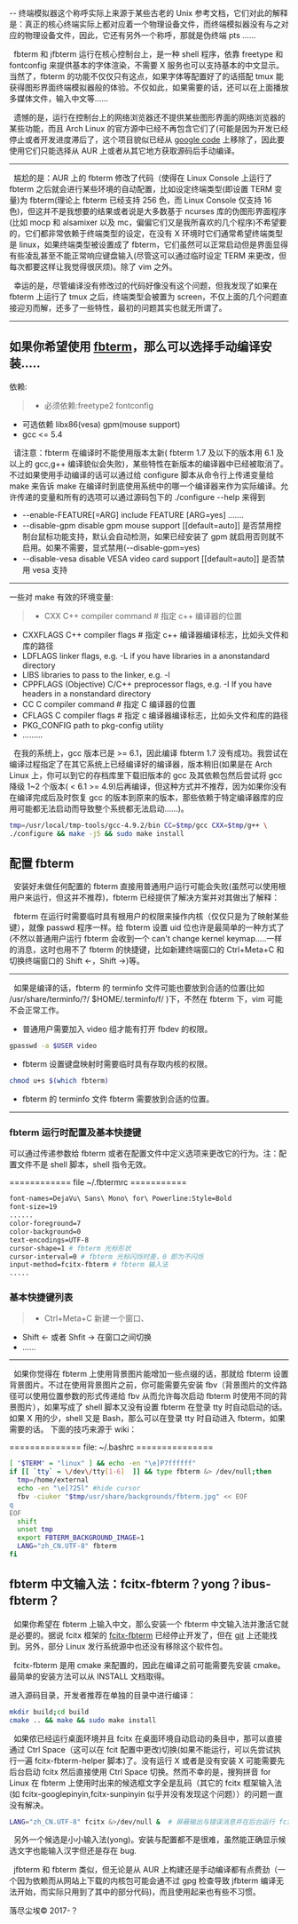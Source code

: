 -- 终端模拟器这个称呼实际上来源于某些古老的 Unix 参考文档，它们对此的解释是：真正的核心终端实际上都对应着一个物理设备文件，而终端模拟器没有与之对应的物理设备文件，因此，它还有另外一个称呼，那就是伪终端 pts ……

&nbsp;&nbsp;fbterm 和 jfbterm 运行在核心控制台上，是一种 shell 程序，依靠 freetype 和 fontconfig 来提供基本的字体渲染，不需要 X 服务也可以支持基本的中文显示。当然了，fbterm 的功能不仅仅只有这点，如果字体等配置好了的话搭配 tmux 能获得图形界面终端模拟器般的体验。不仅如此，如果需要的话，还可以在上面播放多媒体文件，输入中文等……

&nbsp;&nbsp;遗憾的是，运行在控制台上的网络浏览器还不提供某些图形界面的网络浏览器的某些功能，而且 Arch Linux 的官方源中已经不再包含它们了(可能是因为开发已经停止或者开发进度滞后了，这个项目貌似已经从 [google code][1] 上移除了，因此要使用它们只能选择从 AUR 上或者从其它地方获取源码后手动编译。

----------------
 &nbsp;&nbsp;尴尬的是：AUR 上的 fbterm 修改了代码（使得在 Linux Console 上运行了 fbterm 之后就会进行某些环境的自动配置，比如设定终端类型(即设置 TERM 变量)为 fbterm(理论上 fbterm 已经支持 256 色，而 Linux Console 仅支持 16 色)，但这并不是我想要的结果或者说是大多数基于 ncurses 库的伪图形界面程序(比如 mocp 和 alsamixer 以及 mc，偏偏它们又是我所喜欢的几个程序)不希望要的，它们都非常依赖于终端类型的设定，在没有 X 环境时它们通常希望终端类型是 linux，如果终端类型被设置成了 fbterm，它们虽然可以正常启动但是界面显得有些凌乱甚至不能正常响应键盘输入(尽管这可以通过临时设定 TERM 来更改，但每次都要这样让我觉得很厌烦)。除了 vim 之外。

&nbsp;&nbsp;幸运的是，尽管编译没有修改过的代码好像没有这个问题，但我发现了如果在 fbterm 上运行了 tmux 之后，终端类型会被置为 screen，不仅上面的几个问题直接迎刃而解，还多了一些特性，最初的问题其实也就无所谓了。

----------------------------------------------
## 如果你希望使用 [fbterm][0]，那么可以选择手动编译安装..... 
依赖: 
> + 必须依赖:freetype2 fontconfig
+ 可选依赖 libx86(vesa) gpm(mouse support)
+ gcc <= 5.4 

&nbsp;&nbsp;请注意：fbterm 在编译时不能使用版本太新( fbterm 1.7 及以下的版本用 6.1 及以上的 gcc,g++ 编译貌似会失败)，某些特性在新版本的编译器中已经被取消了。不过如果使用手动编译的话可以通过给 configure 脚本从命令行上传递变量给 make 来告诉 make 在编译时到底使用系统中的哪一个编译器来作为实际编译。允许传递的变量和所有的选项可以通过源码包下的 ./configure --help 来得到
> 
+ --enable-FEATURE[=ARG]  include FEATURE [ARG=yes] .......
+ --disable-gpm           disable gpm mouse support [[default=auto]]  是否禁用控制台鼠标功能支持，默认会自动检测，如果已经安装了 gpm 就启用否则就不启用。如果不需要，显式禁用(--disable-gpm=yes)
+ --disable-vesa          disable VESA video card support [[default=auto]] 是否禁用 vesa 支持

-----------------------------------
一些对 make 有效的环境变量:
> + CXX         C++ compiler command  # 指定 c++ 编译器的位置
+ CXXFLAGS    C++ compiler flags # 指定 c++ 编译器编译标志，比如头文件和库的路径
+ LDFLAGS     linker flags, e.g. -L<lib dir> if you have libraries in a anonstandard directory <lib dir>
+ LIBS        libraries to pass to the linker, e.g. -l<library>
+ CPPFLAGS    (Objective) C/C++ preprocessor flags, e.g. -I<include dir> If you have headers in a nonstandard directory <include dir>
+ CC          C compiler command  # 指定 C 编译器的位置
+ CFLAGS      C compiler flags # 指定 c 编译器编译标志，比如头文件和库的路径
+ PKG_CONFIG  path to pkg-config utility
+ .........

&nbsp;&nbsp;在我的系统上，gcc 版本已是 >= 6.1，因此编译 fbterm 1.7 没有成功。我尝试在编译过程指定了在其它系统上已经编译好的编译器，版本稍旧(如果是在 Arch Linux 上，你可以到它的存档库里下载旧版本的 gcc 及其依赖包然后尝试将 gcc 降级 1~2 个版本( < 6.1 >= 4.9)后再编译，但这种方式并不推荐，因为如果你没有在编译完成后及时恢复 gcc 的版本到原来的版本，那些依赖于特定编译器库的应用可能都无法启动而导致整个系统都无法启动……)。

```Bash
tmp=/usr/local/tmp-tools/gcc-4.9.2/bin CC=$tmp/gcc CXX=$tmp/g++ \
./configure && make -j5 && sudo make install 
```

## 配置 fbterm
&nbsp;&nbsp;安装好未做任何配置的 fbterm 直接用普通用户运行可能会失败(虽然可以使用根用户来运行，但这并不推荐)，fbterm 已经提供了解决方案并对其做出了解释：
> 
&nbsp;&nbsp;fbterm 在运行时需要临时具有根用户的权限来操作内核（仅仅只是为了映射某些键），就像 passwd 程序一样。给 fbterm 设置 uid 位也许是最简单的一种方式了(不然以普通用户运行 fbterm 会收到一个 can't change kernel keymap.....一样的消息，这时也用不了 fbterm 的快捷键，比如新建终端窗口的 Ctrl+Meta+C 和切换终端窗口的 Shift ←，Shift →)等。
> 
-------------------------
&nbsp;&nbsp;如果是编译的话，fbterm 的 terminfo 文件可能也要放到合适的位置(比如 /usr/share/terminfo/?/ $HOME/.terminfo/f/ )下，不然在 fbterm 下，vim 可能不会正常工作。
> 
+ 普通用户需要加入 video 组才能有打开 fbdev 的权限。
```Bash
gpasswd -a $USER video
```
+ fbterm 设置键盘映射时需要临时具有存取内核的权限。
```Bash
chmod u+s $(which fbterm)
```
+ fbterm 的 terminfo 文件 fbterm 需要放到合适的位置。


---------------------------------
### fbterm 运行时配置及基本快捷键
可以通过传递参数给 fbterm 或者在配置文件中定义选项来更改它的行为。注：配置文件不是 shell 脚本，shell 指令无效。

============ file ~/.fbtermrc ===========
```Bash
font-names=DejaVu\ Sans\ Mono\ for\ Powerline:Style=Bold
font-size=19
......
color-foreground=7
color-background=0
text-encodings=UTF-8
cursor-shape=1 # fbterm 光标形状
cursor-interval=0 # fbterm 光标闪烁时差，0 即为不闪烁
input-method=fcitx-fbterm # fbterm 输入法
.....
```
### 基本快捷键列表
> + Ctrl+Meta+C 新建一个窗口、
+ Shift <- 或者 Shfit -> 在窗口之间切换
+ ……

-----------------------
&nbsp;&nbsp;如果你觉得在 fbterm 上使用背景图片能增加一些点缀的话，那就给 fbterm 设置背景图片。不过在使用背景图片之前，你可能需要先安装 fbv（背景图片的文件路径可以使用位置参数的形式传递给 fbv 从而允许每次启动 fbterm 时使用不同的背景图片），如果写成了 shell 脚本又没有设置 fbterm 在登录 tty 时自动启动的话。如果 X 用的少，shell 又是 Bash，那么可以在登录 tty 时自动进入 fbterm，如果需要的话。
下面的技巧来源于 wiki：

============== file: ~/.bashrc ===============
```Bash
[ "$TERM" = "linux" ] && echo -en "\e]P7ffffff"
if [[ `tty` = \/dev\/tty[1-6]  ]] && type fbterm &> /dev/null;then 
  tmp=/home/external
  echo -en "\e[?25l" #hide cursor
  fbv -ciuker "$tmp/usr/share/backgrounds/fbterm.jpg" << EOF
q
EOF
  shift
  unset tmp
  export FBTERM_BACKGROUND_IMAGE=1
  LANG="zh_CN.UTF-8" fbterm
fi
```

## fbterm 中文输入法：fcitx-fbterm？yong？ibus-fbterm？
&nbsp;&nbsp;如果你希望在 fbterm 上输入中文，那么安装一个 fbterm 中文输入法并激活它就是必要的。据说 fcitx 框架的 [fcitx-fbterm][2] 已经停止开发了，但在 [git][3] 上还能找到。另外，部分 Linux 发行系统源中也还没有移除这个软件包。

&nbsp;&nbsp;fcitx-fbterm 是用 cmake 来配置的，因此在编译之前可能需要先安装 cmake。最简单的安装方法可以从 INSTALL 文档取得。

进入源码目录，开发者推荐在单独的目录中进行编译：

```Bash
mkdir build;cd build
cmake .. && make && sudo make install
```

&nbsp;&nbsp;如果侬已经运行桌面环境并且 fcitx 在桌面环境自动启动的条目中，那可以直接通过 Ctrl Space（这可以在 fcit 配置中更改)切换(如果不能运行，可以先尝试执行一遍 fcitx-fbterm-helper 脚本)了。没有运行 X 或者是没有安装 X 可能需要先后台启动 fcitx 然后直接使用 Ctrl Space 切换。然而不幸的是，搜狗拼音 for Linux 在 fbterm 上使用时出来的候选框文字全是乱码（其它的 fcitx 框架输入法(如 fcitx-googlepinyin,fcitx-sunpinyin 似乎并没有发现这个问题））的问题一直没有解决。

```Bash
LANG="zh_CN.UTF-8" fcitx &>/dev/null &  # 屏蔽输出与错误消息并在后台运行 fcitx，一些 Linux 发行要求同时启动 dbus。
```

&nbsp;&nbsp;另外一个候选是小小输入法(yong)。安装与配置都不是很难，虽然能正确显示候选文字也能输入汉字但还是存在 bug.

&nbsp;&nbsp;jfbterm 和 fbterm 类似，但无论是从 AUR 上构建还是手动编译都有点费劲（一个因为依赖而从网站上下载的内核包可能会通不过 gpg 检查导致 jfbterm 编译无法开始，而实际只用到了其中的部分代码)，而且使用起来也有些不习惯。

[0]: http://fbterm.googlecode.com/files
[1]: https://code.google.com/archive/p/fbterm

[2]: https://github.com/fcitx/fcitx-fbterm
[3]: https://github.com/fcitx/fcitx-fbterm

落尽尘埃&copy; 2017-？
